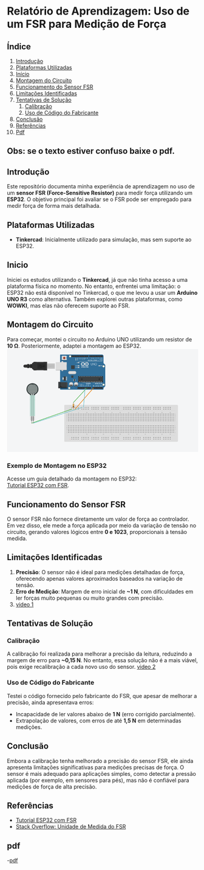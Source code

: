 # Relatório de Aprendizagem: Uso de um FSR para Medição de Força



## Índice

1. [Introdução](#introdução)
2. [Plataformas Utilizadas](#plataformas-utilizadas)
3. [Início](#Inicio)
4. [Montagem do Circuito](#montagem-do-circuito)
5. [Funcionamento do Sensor FSR](#funcionamento-do-sensor-fsr)
6. [Limitações Identificadas](#limitações-identificadas)
7. [Tentativas de Solução](#tentativas-de-solução)
   1. [Calibração](#calibração)
   2. [Uso de Código do Fabricante](#uso-de-código-do-fabricante)
8. [Conclusão](#conclusão)
9. [Referências](#referências)
10. [Pdf](#pdf)

## Obs: se o texto estiver confuso baixe o pdf.

## Introdução
Este repositório documenta minha experiência de aprendizagem no uso de um **sensor FSR (Force-Sensitive Resistor)** para medir força utilizando um **ESP32**. O objetivo principal foi avaliar se o FSR pode ser empregado para medir força de forma mais detalhada.


## Plataformas Utilizadas

- **Tinkercad**: Inicialmente utilizado para simulação, mas sem suporte ao ESP32.
  
## Inicio
  Iniciei os estudos utilizando o **Tinkercad**, já que não tinha acesso a uma plataforma física no momento. No entanto, enfrentei uma limitação: o ESP32 não está disponível no Tinkercad, o que me levou a usar um **Arduino UNO R3** como alternativa. Também explorei outras plataformas, como **WOWKI**, mas elas não oferecem suporte ao FSR.

## Montagem do Circuito

Para começar, montei o circuito no Arduino UNO utilizando um resistor de **10 Ω**. Posteriormente, adaptei a montagem ao ESP32.
![circuitoArduino](Assests/circuito_arduino.png)


### Exemplo de Montagem no ESP32

Acesse um guia detalhado da montagem no ESP32:  
[Tutorial ESP32 com FSR](https://esp32io.com/tutorials/esp32-force-sensor).

## Funcionamento do Sensor FSR

O sensor FSR não fornece diretamente um valor de força ao controlador. Em vez disso, ele mede a força aplicada por meio da variação de tensão no circuito, gerando valores lógicos entre **0 e 1023**, proporcionais à tensão medida.

## Limitações Identificadas

1. **Precisão**: O sensor não é ideal para medições detalhadas de força, oferecendo apenas valores aproximados baseados na variação de tensão.
2. **Erro de Medição**: Margem de erro inicial de **~1 N**, com dificuldades em ler forças muito pequenas ou muito grandes com precisão.
3. [video 1](https://www.youtube.com/watch?v=DKGKrDX5jP0)


## Tentativas de Solução

### Calibração

A calibração foi realizada para melhorar a precisão da leitura, reduzindo a margem de erro para **~0,15 N**. No entanto, essa solução não é a mais viável, pois exige recalibração a cada novo uso do sensor.
[video 2](https://www.youtube.com/watch?v=IEwyw_3nZmA)

### Uso de Código do Fabricante

Testei o código fornecido pelo fabricante do FSR, que apesar de melhorar a precisão, ainda apresentava erros:
- Incapacidade de ler valores abaixo de **1 N** (erro corrigido parcialmente).
- Extrapolação de valores, com erros de até **1,5 N** em determinadas medições.

## Conclusão

Embora a calibração tenha melhorado a precisão do sensor FSR, ele ainda apresenta limitações significativas para medições precisas de força. O sensor é mais adequado para aplicações simples, como detectar a pressão aplicada (por exemplo, em sensores para pés), mas não é confiável para medições de força de alta precisão.

## Referências

- [Tutorial ESP32 com FSR](https://esp32io.com/tutorials/esp32-force-sensor)  
- [Stack Overflow: Unidade de Medida do FSR](https://stackoverflow.com/questions/61512292/what-is-the-unit-of-measure-for-the-pressure-data-i-collect-using-an-fsr-sesnor)

## pdf
-[pdf](Assests/Relatorio)

